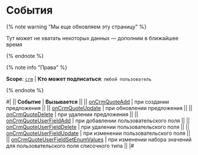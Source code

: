 # События

{% note warning "Мы еще обновляем эту страницу" %}

Тут может не хватать некоторых данных — дополним в ближайшее время

{% endnote %}

{% note info "Права" %}

**Scope**: [`crm`](../../../scopes/permissions.md) | **Кто может подписаться**: `любой пользователь`

{% endnote %}

#|
|| **Событие** | **Вызывается** ||
|| [onCrmQuoteAdd](./on-crm-quote-add.md) | при создании предложения ||
|| [onCrmQuoteUpdate](./on-crm-quote-update.md) | при обновлении предложения ||
|| [onCrmQuoteDelete](./on-crm-quote-delete.md) | при удалении предложения ||
|| [onCrmQuoteUserFieldAdd](./on-crm-quote-user-field-add.md) | при добавлении пользовательского поля ||
|| [onCrmQuoteUserFieldDelete](./on-crm-quote-user-field-delete.md) | при удалении пользовательского поля ||
|| [onCrmQuoteUserFieldUpdate](./on-crm-quote-user-field-update.md) | при изменении пользовательского поля ||
|| [onCrmQuoteUserFieldSetEnumValues](./on-crm-quote-user-field-set-enum-values.md) | при изменении набора значений для пользовательского поля списочного типа ||
|#